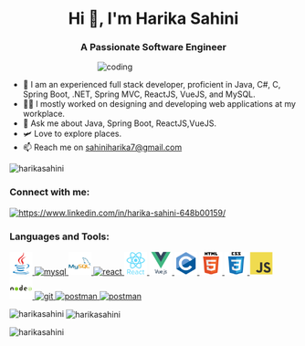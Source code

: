<h1 align="center">Hi 👋, I'm Harika Sahini</h1>
<h3 align="center">A Passionate Software Engineer</h3>
<img align="right" alt="coding" width="350" src="https://user-images.githubusercontent.com/59734313/157189039-c09b3e38-9f42-42c0-ab54-14f1574190a7.gif">
<br/>

   - 🔭 I am an experienced full stack developer, proficient in Java, C#, C, Spring Boot, .NET, Spring MVC, ReactJS, VueJS, and MySQL.
   - 👩‍💻 I mostly worked on designing and developing web applications at my workplace.
   - 💬 Ask me about Java, Spring Boot, ReactJS,VueJS.
   - 🛩️ Love to explore places.
   - 📫 Reach me on sahiniharika7@gmail.com

<p align="left"> <img src="https://komarev.com/ghpvc/?username=harikasahini&label=Profile%20views&color=0e75b6&style=flat" alt="harikasahini" /> </p>

<h3 align="left">Connect with me:</h3>
<p align="left">
<a href="https://www.linkedin.com/in/harika-sahini-648b00159/" target="blank"><img align="center" src="https://raw.githubusercontent.com/rahuldkjain/github-profile-readme-generator/master/src/images/icons/Social/linked-in-alt.svg" alt="https://www.linkedin.com/in/harika-sahini-648b00159/" height="30" width="40" /></a>
</p>

<h3 align="left">Languages and Tools:</h3>
<p align="left"> <a href="https://www.java.com" target="_blank" rel="noreferrer"> <img src="https://raw.githubusercontent.com/devicons/devicon/master/icons/java/java-original.svg" alt="java" width="40" height="40"/> </a> <a href="https://www.mysql.com/" target="_blank" rel="noreferrer"> <img src="https://www.vectorlogo.zone/logos/springio/springio-icon.svg" alt="mysql" width="40" height="40"/> </a><a href="https://www.mysql.com/" target="_blank" rel="noreferrer"> <img src="https://raw.githubusercontent.com/devicons/devicon/master/icons/mysql/mysql-original-wordmark.svg" alt="mysql" width="40" height="40"/> </a><a href="https://reactjs.org/" target="_blank" rel="noreferrer"> <img src="https://www.vectorlogo.zone/logos/mongodb/mongodb-ar21.svg" alt="react" width="40" height="40"/> </a><a href="https://reactjs.org/" target="_blank" rel="noreferrer"> <img src="https://raw.githubusercontent.com/devicons/devicon/master/icons/react/react-original-wordmark.svg" alt="react" width="40" height="40"/> </a>  <a href="https://vuejs.org/" target="_blank" rel="noreferrer"> <img src="https://raw.githubusercontent.com/devicons/devicon/master/icons/vuejs/vuejs-original-wordmark.svg" alt="vuejs" width="40" height="40"/> </a><a href="https://www.cprogramming.com/" target="_blank" rel="noreferrer"> <img src="https://raw.githubusercontent.com/devicons/devicon/master/icons/c/c-original.svg" alt="c" width="40" height="40"/> </a> <a href="https://www.w3.org/html/" target="_blank" rel="noreferrer"> <img src="https://raw.githubusercontent.com/devicons/devicon/master/icons/html5/html5-original-wordmark.svg" alt="html5" width="40" height="40"/> </a><a href="https://www.w3schools.com/css/" target="_blank" rel="noreferrer"> <img src="https://raw.githubusercontent.com/devicons/devicon/master/icons/css3/css3-original-wordmark.svg" alt="css3" width="40" height="40"/> </a>  <a href="https://developer.mozilla.org/en-US/docs/Web/JavaScript" target="_blank" rel="noreferrer"> <img src="https://raw.githubusercontent.com/devicons/devicon/master/icons/javascript/javascript-original.svg" alt="javascript" width="40" height="40"/> </a>   <a href="https://nodejs.org" target="_blank" rel="noreferrer"> <img src="https://raw.githubusercontent.com/devicons/devicon/master/icons/nodejs/nodejs-original-wordmark.svg" alt="nodejs" width="40" height="40"/> </a>  <a href="https://git-scm.com/" target="_blank" rel="noreferrer"> <img src="https://www.vectorlogo.zone/logos/git-scm/git-scm-icon.svg" alt="git" width="40" height="40"/> </a> <a href="https://postman.com" target="_blank" rel="noreferrer"> <img src="https://www.vectorlogo.zone/logos/getpostman/getpostman-icon.svg" alt="postman" width="40" height="40"/> </a><a href="https://postman.com" target="_blank" rel="noreferrer"> <img src="https://www.vectorlogo.zone/logos/amazon_aws/amazon_aws-icon.svg" alt="postman" width="40" height="40"/> </a> </p>

<p><img align="left" src="https://github-readme-stats.vercel.app/api/top-langs?username=harikasahini&show_icons=true&theme=highcontrast&locale=en&layout=compact" alt="harikasahini" /></p>

<p>&nbsp;<img align="center" src="https://github-readme-stats.vercel.app/api?username=harikasahini&show_icons=true&theme=radical&locale=en" alt="harikasahini" /></p>

<p><img align="left" src="https://github-readme-streak-stats.herokuapp.com/?user=harikasahini&theme=dark" alt="harikasahini" /></p>

